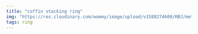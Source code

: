 ```yaml
---
title: "coffin stacking ring"
img: "https://res.cloudinary.com/wommy/image/upload/v1588274600/RBJ/metal/9_j0qgnk.jpg"
tags: ring
---
```

